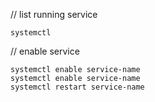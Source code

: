 // list running service

```
systemctl
```

// enable service
```
systemctl enable service-name
systemctl enable service-name
systemctl restart service-name
```